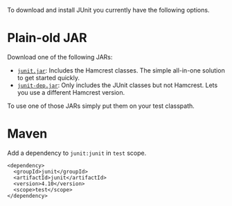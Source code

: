 To download and install JUnit you currently have the following options.
 
# Plain-old JAR

Download one of the following JARs:

* [`junit.jar`](http://search.maven.org/#search%7Cgav%7C1%7Cg%3A%22junit%22%20AND%20a%3A%22junit%22): Includes the Hamcrest classes. The simple all-in-one solution to get started quickly.
* [`junit-dep.jar`](http://search.maven.org/#search%7Cgav%7C1%7Cg%3A%22junit%22%20AND%20a%3A%22junit-dep%22): Only includes the JUnit classes but not Hamcrest. Lets you use a different Hamcrest version.

To use one of those JARs simply put them on your test classpath.

# Maven

Add a dependency to `junit:junit` in `test` scope.

    <dependency>
      <groupId>junit</groupId>
      <artifactId>junit</artifactId>
      <version>4.10</version>
      <scope>test</scope>
    </dependency>